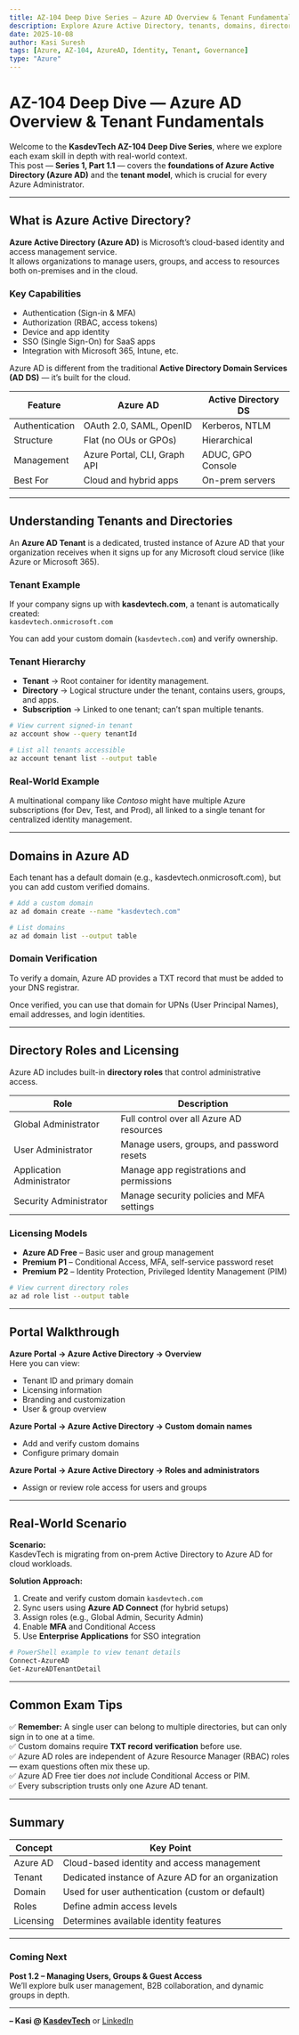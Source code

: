```yaml
---
title: AZ-104 Deep Dive Series — Azure AD Overview & Tenant Fundamentals
description: Explore Azure Active Directory, tenants, domains, directory structures, and licensing. Understand how Azure AD forms the backbone of identity and access management in Microsoft Azure.
date: 2025-10-08
author: Kasi Suresh
tags: [Azure, AZ-104, AzureAD, Identity, Tenant, Governance]
type: "Azure"
---
```


# AZ-104 Deep Dive — Azure AD Overview & Tenant Fundamentals

Welcome to the **KasdevTech AZ-104 Deep Dive Series**, where we explore each exam skill in depth with real-world context.  
This post — **Series 1, Part 1.1** — covers the **foundations of Azure Active Directory (Azure AD)** and the **tenant model**, which is crucial for every Azure Administrator.

---

## What is Azure Active Directory?

**Azure Active Directory (Azure AD)** is Microsoft’s cloud-based identity and access management service.  
It allows organizations to manage users, groups, and access to resources both on-premises and in the cloud.

### Key Capabilities
- Authentication (Sign-in & MFA)
- Authorization (RBAC, access tokens)
- Device and app identity
- SSO (Single Sign-On) for SaaS apps
- Integration with Microsoft 365, Intune, etc.

Azure AD is different from the traditional **Active Directory Domain Services (AD DS)** — it’s built for the cloud.

| Feature | Azure AD | Active Directory DS |
|----------|-----------|---------------------|
| Authentication | OAuth 2.0, SAML, OpenID | Kerberos, NTLM |
| Structure | Flat (no OUs or GPOs) | Hierarchical |
| Management | Azure Portal, CLI, Graph API | ADUC, GPO Console |
| Best For | Cloud and hybrid apps | On-prem servers |

---

## Understanding Tenants and Directories

An **Azure AD Tenant** is a dedicated, trusted instance of Azure AD that your organization receives when it signs up for any Microsoft cloud service (like Azure or Microsoft 365).

### Tenant Example
If your company signs up with **kasdevtech.com**, a tenant is automatically created:  
`kasdevtech.onmicrosoft.com`

You can add your custom domain (`kasdevtech.com`) and verify ownership.

### Tenant Hierarchy
- **Tenant** → Root container for identity management.
- **Directory** → Logical structure under the tenant, contains users, groups, and apps.
- **Subscription** → Linked to one tenant; can’t span multiple tenants.

```bash
# View current signed-in tenant
az account show --query tenantId

# List all tenants accessible
az account tenant list --output table
```

### Real-World Example
A multinational company like *Contoso* might have multiple Azure subscriptions (for Dev, Test, and Prod), all linked to a single tenant for centralized identity management.

---

## Domains in Azure AD

Each tenant has a default domain (e.g., kasdevtech.onmicrosoft.com), but you can add custom verified domains.

```bash
# Add a custom domain
az ad domain create --name "kasdevtech.com"

# List domains
az ad domain list --output table
```

### Domain Verification
To verify a domain, Azure AD provides a TXT record that must be added to your DNS registrar.

Once verified, you can use that domain for UPNs (User Principal Names), email addresses, and login identities.

---

## Directory Roles and Licensing

Azure AD includes built-in **directory roles** that control administrative access.

| Role | Description |
|------|--------------|
| Global Administrator | Full control over all Azure AD resources |
| User Administrator | Manage users, groups, and password resets |
| Application Administrator | Manage app registrations and permissions |
| Security Administrator | Manage security policies and MFA settings |

### Licensing Models
- **Azure AD Free** – Basic user and group management  
- **Premium P1** – Conditional Access, MFA, self-service password reset  
- **Premium P2** – Identity Protection, Privileged Identity Management (PIM)  

```bash
# View current directory roles
az ad role list --output table
```

---

## Portal Walkthrough

**Azure Portal → Azure Active Directory → Overview**  
Here you can view:
- Tenant ID and primary domain
- Licensing information
- Branding and customization
- User & group overview

**Azure Portal → Azure Active Directory → Custom domain names**  
- Add and verify custom domains  
- Configure primary domain

**Azure Portal → Azure Active Directory → Roles and administrators**  
- Assign or review role access for users and groups

---

## Real-World Scenario

**Scenario:**  
KasdevTech is migrating from on-prem Active Directory to Azure AD for cloud workloads.

**Solution Approach:**
1. Create and verify custom domain `kasdevtech.com`
2. Sync users using **Azure AD Connect** (for hybrid setups)
3. Assign roles (e.g., Global Admin, Security Admin)
4. Enable **MFA** and Conditional Access
5. Use **Enterprise Applications** for SSO integration

```powershell
# PowerShell example to view tenant details
Connect-AzureAD
Get-AzureADTenantDetail
```

---

## Common Exam Tips

✅ **Remember:** A single user can belong to multiple directories, but can only sign in to one at a time.  
✅ Custom domains require **TXT record verification** before use.  
✅ Azure AD roles are independent of Azure Resource Manager (RBAC) roles — exam questions often mix these up.  
✅ Azure AD Free tier does *not* include Conditional Access or PIM.  
✅ Every subscription trusts only one Azure AD tenant.

---

## Summary

| Concept | Key Point |
|----------|------------|
| Azure AD | Cloud-based identity and access management |
| Tenant | Dedicated instance of Azure AD for an organization |
| Domain | Used for user authentication (custom or default) |
| Roles | Define admin access levels |
| Licensing | Determines available identity features |

---

### Coming Next
**Post 1.2 – Managing Users, Groups & Guest Access**  
We’ll explore bulk user management, B2B collaboration, and dynamic groups in depth.

---

**– Kasi @ [KasdevTech](https://kasdevtech.com)** or [LinkedIn](https://www.linkedin.com/in/kasi-suresh-992675177/)
